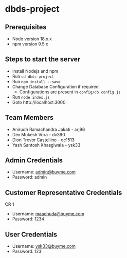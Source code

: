 # dbds-project

## Prerequisites

- Node version 18.x.x
- npm version 9.5.x

## Steps to start the server
- Install Nodejs and npm
- Run `cd dbds-project`
- Run `npm install --save`
- Change Database Configuration if required
  - Configurations are present in `config/db.config.js`
- Run `node index.js`
- Goto http://localhost:3000


## Team Members
- Anirudh Ramachandra Jakati - arj96
- Dev Mukesh Vora - dv390
- Dion Trevor Castellino - dc1513
- Yash Santosh Khasgiwala - ysk33

## Admin Credentials
- Username: admin@buyme.com
- Password: admin

## Customer Representative Credentials

CR 1
- Username: maachuda@buyme.com
- Password: 1234

## User Credentials

- Username: ysk33@buyme.com
- Password: 123

